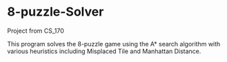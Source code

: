 # 8-puzzle-Solver
Project from CS_170

This program solves the 8-puzzle game using the A* search algorithm with various heuristics including
Misplaced Tile and Manhattan Distance. 

